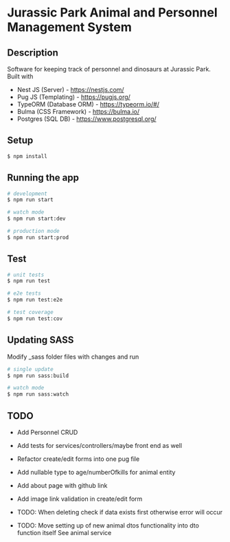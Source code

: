 # Jurassic Park Animal and Personnel Management System

## Description

Software for keeping track of personnel and dinosaurs at Jurassic Park.\
Built with
* Nest JS (Server) - https://nestjs.com/
* Pug JS (Templating) - https://pugjs.org/
* TypeORM (Database ORM) - https://typeorm.io/#/
* Bulma (CSS Framework) - https://bulma.io/
* Postgres (SQL DB) - https://www.postgresql.org/

## Setup

```bash
$ npm install
```

## Running the app

```bash
# development
$ npm run start

# watch mode
$ npm run start:dev

# production mode
$ npm run start:prod
```

## Test

```bash
# unit tests
$ npm run test

# e2e tests
$ npm run test:e2e

# test coverage
$ npm run test:cov
```

## Updating SASS
Modify _sass folder files with changes and run
```bash
# single update
$ npm run sass:build

# watch mode
$ npm run sass:watch
```

## TODO
- Add Personnel CRUD

- Add tests for services/controllers/maybe front end as well

- Refactor create/edit forms into one pug file

- Add nullable type to age/numberOfkills for animal entity

- Add about page with github link

- Add image link validation in create/edit form

- TODO: When deleting check if data exists first otherwise error will occur

- TODO: Move setting up of new animal dtos functionality into dto function itself
          See animal service
